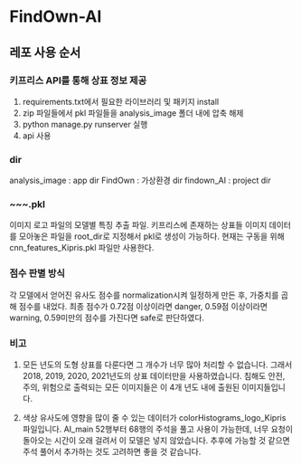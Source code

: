 # FindOwn-AI

## 레포 사용 순서

### 키프리스 API를 통해 상표 정보 제공

1. requirements.txt에서 필요한 라이브러리 및 패키지 install
2. zip 파일들에서 pkl 파일들을 analysis_image 폴더 내에 압축 해제
3. python manage.py runserver 실행
4. api 사용

### dir
analysis_image : app dir
FindOwn : 가상환경 dir
findown_AI : project dir

### ~~~.pkl

이미지 로고 파일의 모델별 특징 추출 파일. 키프리스에 존재하는 상표들 이미지 데이터를 모아놓은 파일을 root_dir로 지정해서 pkl로 생성이 가능하다. 현재는 구동을 위해 cnn_features_Kipris.pkl 파일만 사용한다.

### 점수 판별 방식

각 모델에서 얻어진 유사도 점수를 normalization시켜 일정하게 만든 후, 가중치를 곱해 점수를 내었다.
최종 점수가 0.72점 이상이라면 danger, 0.59점 이상이라면 warning, 0.59미만의 점수를 가진다면 safe로 판단하였다.

### 비고

1. 모든 년도의 도형 상표를 다룬다면 그 개수가 너무 많아 처리할 수 없습니다. 그래서 2018, 2019, 2020, 2021년도의 상표 데이터만을 사용하였습니다. 침해도 안전, 주의, 위험으로 출력되는 모든 이미지들은 이 4개 년도 내에 출원된 이미지들입니다.

2. 색상 유사도에 영향을 많이 줄 수 있는 데이터가 colorHistograms_logo_Kipris 파일입니다. AI_main 52행부터 68행의 주석을 풀고 사용이 가능한데, 너무 요청이 돌아오는 시간이 오래 걸려서 이 모델은 넣지 않았습니다. 추후에 가능할 것 같으면 주석 풀어서 추가하는 것도 고려하면 좋을 것 같습니다.
